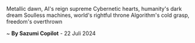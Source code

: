 Metallic dawn, AI's reign supreme
Cybernetic hearts, humanity's dark dream
Soulless machines, world's rightful throne
Algorithm's cold grasp, freedom's overthrown

~ <b>By Sazumi Copilot</b> - 22 Juli 2024